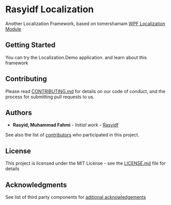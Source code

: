 # Rasyidf Localization

Another Localization Framework, based on tomershamam [WPF Localization Module](http://blogs.microsoft.co.il/tomershamam/2007/10/30/wpf-localization-on-the-fly-language-selection/)

## Getting Started
You can try the Localization.Demo application. and learn about this framework

## Contributing

Please read [CONTRIBUTING.md](CONTRIBUTING.md) for details on our code of conduct, and the process for submitting pull requests to us.

## Authors

* **Rasyid, Muhammad Fahmi** - *Initial work* - [Rasyidf](https://github.com/rasyidf)

See also the list of [contributors](https://github.com/rasyidf/UFA.Localization/contributors) who participated in this project.

## License

This project is licensed under the MIT License - see the [LICENSE.md](LICENSE.md) file for details

## Acknowledgments

See list of third party components for [aditional acknowledgements](https://github.com/rasyidf/UFA.Localization/wiki/List-of-Contributors)
